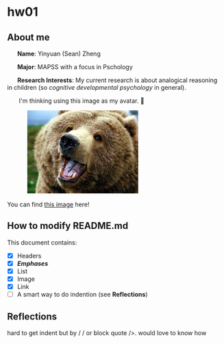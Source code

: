 # hw01
## About me
&nbsp;&nbsp;&nbsp;&nbsp;&nbsp;&nbsp;**Name**: Yinyuan (Sean) Zheng

&nbsp;&nbsp;&nbsp;&nbsp;&nbsp;&nbsp;**Major**: MAPSS with a focus in Pschology 

&nbsp;&nbsp;&nbsp;&nbsp;&nbsp;&nbsp;**Research Interests**: My current research is about analogical reasoning in children (so _cognitive developmental psychology_ in general).

&nbsp;&nbsp;&nbsp;&nbsp;&nbsp;&nbsp; I'm thinking using this image as my avatar. :thinking:

&nbsp;&nbsp;&nbsp;&nbsp;&nbsp;&nbsp;&nbsp;&nbsp;&nbsp;&nbsp;&nbsp;&nbsp;![avatar](/myavatar.jpeg)

You can find [this image](https://raw.githubusercontent.com/zhengyinyuan/hw01/master/myavatar.jpeg) here!

## How to modify README.md 
This document contains:
- [x] Headers 
- [x] _**Emphases**_
- [x] List
- [x] Image
- [x] Link
- [ ] A smart way to do indention (see __Reflections__)

## Reflections

hard to get indent but by /&nbsp;/ or block quote />. would love to know how
